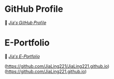 # GitHub Profile
💫 [𝐽𝑖𝑎'𝑠 𝐺𝑖𝑡𝐻𝑢𝑏 𝑃𝑟𝑜𝑓𝑖𝑙𝑒](https://github.com/JiaLing221) <br>

# E-Portfolio
💫 [𝐽𝑖𝑎'𝑠 𝐸-𝑃𝑜𝑟𝑡𝑓𝑜𝑙𝑖𝑜](https://github.com/JiaLing221/JiaLing221.github.io/blob/main/Eportfolio/index.html) <br>

(https://github.com/JiaLing221/JiaLing221.github.io)
(https://github.com/JiaLing221.github.io)
